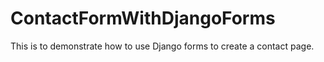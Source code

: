# ContactFormWithDjangoForms
This is to demonstrate how to use Django forms to create a contact page.
